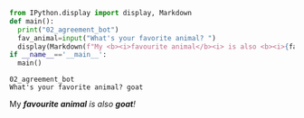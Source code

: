 ```python
from IPython.display import display, Markdown
def main():
  print("02_agreement_bot")
  fav_animal=input("What's your favorite animal? ")
  display(Markdown(f"My <b><i>favourite animal</b><i> is also <b><i>{fav_animal}</b></i>!"))
if __name__=='__main__':
  main()
```

    02_agreement_bot
    What's your favorite animal? goat
    


My <b><i>favourite animal</b><i> is also <b><i>goat</b></i>!

